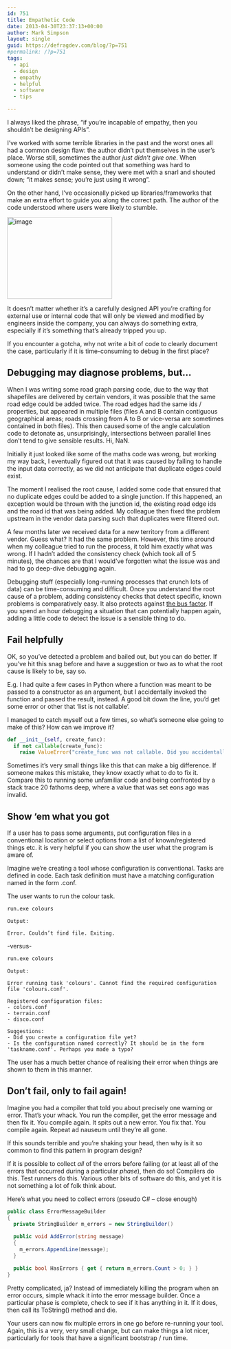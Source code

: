 ```yaml
---
id: 751
title: Empathetic Code
date: 2013-04-30T23:37:13+00:00
author: Mark Simpson
layout: single
guid: https://defragdev.com/blog/?p=751
#permalink: /?p=751
tags:
  - api
  - design
  - empathy
  - helpful
  - software
  - tips

---
```

I always liked the phrase, “if you’re incapable of empathy, then you shouldn’t be designing APIs”.

I’ve worked with some terrible libraries in the past and the worst ones all had a common design flaw: the author didn’t put themselves in the user’s place. Worse still, sometimes the author _just didn’t give one_. When someone using the code pointed out that something was hard to understand or didn’t make sense, they were met with a snarl and shouted down; “it makes sense; you’re just using it wrong”.

On the other hand, I’ve occasionally picked up libraries/frameworks that make an extra effort to guide you along the correct path. The author of the code understood where users were likely to stumble.

[<img title="image" style="border-top: 0px; border-right: 0px; background-image: none; border-bottom: 0px; padding-top: 0px; padding-left: 0px; margin: 0px; border-left: 0px; display: inline; padding-right: 0px" alt="image" src="https://defragdev.com/blog/images/2013/04/image_thumb.png" width="244" height="190" border="0" />](https://defragdev.com/blog/images/2013/04/image.png)

It doesn’t matter whether it’s a carefully designed API you’re crafting for external use or internal code that will only be viewed and modified by engineers inside the company, you can always do something extra, especially if it’s something that’s already tripped you up.

If you encounter a gotcha, why not write a bit of code to clearly document the case, particularly if it is time-consuming to debug in the first place?

## Debugging may diagnose problems, but...

When I was writing some road graph parsing code, due to the way that shapefiles are delivered by certain vendors, it was possible that the same road edge could be added twice. The road edges had the same ids / properties, but appeared in multiple files (files A and B contain contiguous geographical areas; roads crossing from A to B or vice-versa are sometimes contained in both files). This then caused some of the angle calculation code to detonate as, unsurprisingly, intersections between parallel lines don’t tend to give sensible results. Hi, NaN.

Initially it just looked like some of the maths code was wrong, but working my way back, I eventually figured out that it was caused by failing to handle the input data correctly, as we did not anticipate that duplicate edges could exist.

The moment I realised the root cause, I added some code that ensured that no duplicate edges could be added to a single junction. If this happened, an exception would be thrown with the junction id, the existing road edge ids and the road id that was being added. My colleague then fixed the problem upstream in the vendor data parsing such that duplicates were filtered out.

A few months later we received data for a new territory from a different vendor. Guess what? It had the same problem. However, this time around when my colleague tried to run the process, it told him exactly what was wrong. If I hadn’t added the consistency check (which took all of 5 minutes), the chances are that I would’ve forgotten what the issue was and had to go deep-dive debugging again.

Debugging stuff (especially long-running processes that crunch lots of data) can be time-consuming and difficult. Once you understand the root cause of a problem, adding consistency checks that detect specific, known problems is comparatively easy. It also protects against [the bus factor](https://en.wikipedia.org/wiki/Bus_factor). If you spend an hour debugging a situation that can potentially happen again, adding a little code to detect the issue is a sensible thing to do.

## Fail helpfully

OK, so you’ve detected a problem and bailed out, but you can do better. If you’ve hit this snag before and have a suggestion or two as to what the root cause is likely to be, say so.

E.g. I had quite a few cases in Python where a function was meant to be passed to a constructor as an argument, but I accidentally invoked the function and passed the result, instead. A good bit down the line, you’d get some error or other that ‘list is not callable’.

I managed to catch myself out a few times, so what’s someone else going to make of this? How can we improve it?

```python
def __init__(self, create_func):  
  if not callable(create_func):  
    raise ValueError("create_func was not callable. Did you accidentally invoke the function instead of passing it as an argument?")
```

Sometimes it’s very small things like this that can make a big difference. If someone makes this mistake, they know exactly what to do to fix it. Compare this to running some unfamiliar code and being confronted by a stack trace 20 fathoms deep, where a value that was set eons ago was invalid.

## Show ‘em what you got

If a user has to pass some arguments, put configuration files in a conventional location or select options from a list of known/registered things etc. it is very helpful if you can show the user what the program is aware of.

Imagine we’re creating a tool whose configuration is conventional. Tasks are defined in code. Each task definition must have a matching configuration named in the form <taskname>.conf.

The user wants to run the colour task.

```bash
run.exe colours
```
```
Output:

Error. Couldn’t find file. Exiting.
```

-versus-

```bash
run.exe colours
```

```
Output:

Error running task 'colours'. Cannot find the required configuration file 'colours.conf'.
 
Registered configuration files:  
- colors.conf  
- terrain.conf  
- disco.conf
 
Suggestions:  
- Did you create a configuration file yet?  
- Is the configuration named correctly? It should be in the form 'taskname.conf'. Perhaps you made a typo?
```

The user has a much better chance of realising their error when things are shown to them in this manner.

## Don’t fail, only to fail again!

Imagine you had a compiler that told you about precisely one warning or error. That’s your whack. You run the compiler, get the error message and then fix it. You compile again. It spits out a new error. You fix that. You compile again. Repeat ad nauseum until they’re all gone.

If this sounds terrible and you’re shaking your head, then why is it so common to find this pattern in program design?

If it is possible to collect _all_ of the errors before failing (or at least all of the errors that occurred during a particular _phase_), then do so! Compilers do this. Test runners do this. Various other bits of software do this, and yet it is not something a lot of folk think about.

Here’s what you need to collect errors (pseudo C# – close enough)

```csharp
public class ErrorMessageBuilder  
{  
  private StringBuilder m_errors = new StringBuilder()

  public void AddError(string message)  
  {  
    m_errors.AppendLine(message);
  }

  public bool HasErrors { get { return m_errors.Count > 0; } }  
}
```

Pretty complicated, ja? Instead of immediately killing the program when an error occurs, simple whack it into the error message builder. Once a particular phase is complete, check to see if it has anything in it. If it does, then call its ToString() method and die.

Your users can now fix multiple errors in one go before re-running your tool. Again, this is a very, very small change, but can make things a lot nicer, particularly for tools that have a significant bootstrap / run time.